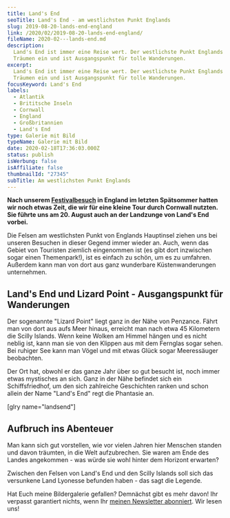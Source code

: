 ```yaml
---
title: Land's End
seoTitle: Land's End - am westlichsten Punkt Englands
slug: 2019-08-20-lands-end-england
link: /2020/02/2019-08-20-lands-end-england/
fileName: 2020-02---lands-end.md
description:
  Land's End ist immer eine Reise wert. Der westlichste Punkt Englands lädt zum
  Träumen ein und ist Ausgangspunkt für tolle Wanderungen.
excerpt:
  Land's End ist immer eine Reise wert. Der westlichste Punkt Englands lädt zum
  Träumen ein und ist Ausgangspunkt für tolle Wanderungen.
focusKeyword: Land's End
labels:
  - Atlantik
  - Brititsche Inseln
  - Cornwall
  - England
  - Großbritannien
  - Land's End
type: Galerie mit Bild
typeName: Galerie mit Bild
date: 2020-02-18T17:36:03.000Z
status: publish
isWerbung: false
isAffiliate: false
thumbnailId: "27345"
subTitle: Am westlichsten Punkt Englands
---
```


<strong>Nach unserem [Festivalbesuch](/2019/09/arctangent-festival-2019-2/) in
England im letzten Spätsommer hatten wir noch etwas Zeit, die wir für eine
kleine Tour durch Cornwall nutzten. Sie führte uns am 20. August auch an der
Landzunge von Land's End vorbei.</strong>

Die Felsen am westlichsten Punkt von Englands Hauptinsel ziehen uns bei unseren
Besuchen in dieser Gegend immer wieder an. Auch, wenn das Gebiet von Touristen
ziemlich eingenommen ist (es gibt dort inzwischen sogar einen Themenpark!), ist
es einfach zu schön, um es zu umfahren. Außerdem kann man von dort aus ganz
wunderbare Küstenwanderungen unternehmen.

## Land's End und Lizard Point - Ausgangspunkt für Wanderungen

Der sogenannte "Lizard Point" liegt ganz in der Nähe von Penzance. Fährt man von
dort aus aufs Meer hinaus, erreicht man nach etwa 45 Kilometern die Scilly
Islands. Wenn keine Wolken am Himmel hängen und es nicht neblig ist, kann man
sie von den Klippen aus mit dem Fernglas sogar sehen. Bei ruhiger See kann man
Vögel und mit etwas Glück sogar Meeressäuger beobachten.

Der Ort hat, obwohl er das ganze Jahr über so gut besucht ist, noch immer etwas
mystisches an sich. Ganz in der Nähe befindet sich ein Schiffsfriedhof, um den
sich zahlreiche Geschichten ranken und schon allein der Name "Land's End" regt
die Phantasie an.

[glry name="landsend"]

## Aufbruch ins Abenteuer

Man kann sich gut vorstellen, wie vor vielen Jahren hier Menschen standen und
davon träumten, in die Welt aufzubrechen. Sie waren am Ende des Landes
angekommen - was würde sie wohl hinter dem Horizont erwarten?

Zwischen den Felsen von Land's End und den Scilly Islands soll sich das
versunkene Land Lyonesse befunden haben - das sagt die Legende.

Hat Euch meine Bildergalerie gefallen? Demnächst gibt es mehr davon! Ihr
verpasst garantiert nichts, wenn Ihr [meinen Newsletter abonniert](#newsletter).
Wir lesen uns!
